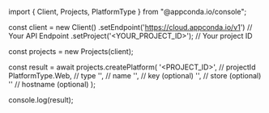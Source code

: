import { Client, Projects, PlatformType } from "@appconda.io/console";

const client = new Client()
    .setEndpoint('https://cloud.appconda.io/v1') // Your API Endpoint
    .setProject('<YOUR_PROJECT_ID>'); // Your project ID

const projects = new Projects(client);

const result = await projects.createPlatform(
    '<PROJECT_ID>', // projectId
    PlatformType.Web, // type
    '<NAME>', // name
    '<KEY>', // key (optional)
    '<STORE>', // store (optional)
    '' // hostname (optional)
);

console.log(result);
